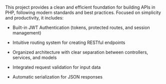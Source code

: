 This project provides a clean and efficient foundation for building APIs in PHP, following modern standards and best practices. Focused on simplicity and productivity, it includes:

* Built-in JWT Authentication (tokens, protected routes, and session management)

* Intuitive routing system for creating RESTful endpoints

* Organized architecture with clear separation between controllers, services, and models

* Integrated request validation for input data

* Automatic serialization for JSON responses
